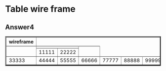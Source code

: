<!DOCTYPE html>
<html lang="en">
<head>
    <meta charset="UTF-8">
    <meta name="viewport" content="width=device-width, initial-scale=1.0">
    <title>Document</title>
</head>
<body>
    <h1>Table wire frame</h1>
    <h2>Answer4</h2>
    <table border="3" size="100px;">
        <tbody>
            <th>wireframe</th>
            <tr>
                <td rowspan="2"></td>
                <td colspan="2"></td>
                <td rowspan="2"></td>
            </tr>
            <tr>
                <td>11111</td>
                <td>22222</td>
            </tr>
            <tr>
                <td rowspan="3">33333</td>
                <td rowspan="3">44444</td>
                <td rowspan="4">55555</td>
                <td rowspan="4">66666</td>
            </tr>
            <tr>
                <td>77777</td>
                <td>88888</td>
                <td rowspan="3">99999</td>
                <td rowspan="3">10101</td>
            </tr>
</body>
</html>
